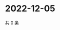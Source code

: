 # 2022-12-05

共 0 条

<!-- BEGIN WEIBO -->
<!-- 最后更新时间 Mon Dec 05 2022 05:11:47 GMT+0800 (China Standard Time) -->

<!-- END WEIBO -->
